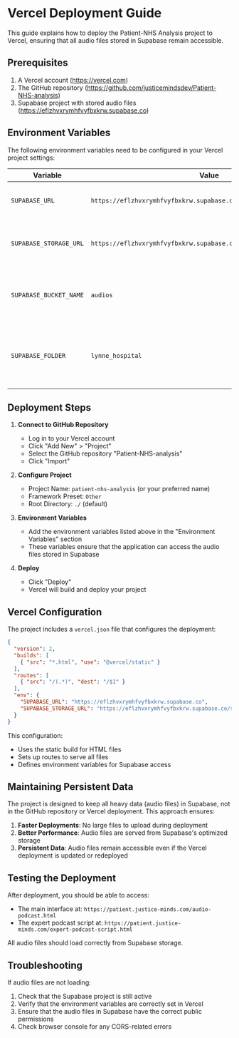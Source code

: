 # Vercel Deployment Guide

This guide explains how to deploy the Patient-NHS Analysis project to Vercel, ensuring that all audio files stored in Supabase remain accessible.

## Prerequisites

1. A Vercel account (https://vercel.com)
2. The GitHub repository (https://github.com/justicemindsdev/Patient-NHS-analysis)
3. Supabase project with stored audio files (https://eflzhvxrymhfvyfbxkrw.supabase.co)

## Environment Variables

The following environment variables need to be configured in your Vercel project settings:

| Variable | Value | Description |
|----------|-------|-------------|
| `SUPABASE_URL` | `https://eflzhvxrymhfvyfbxkrw.supabase.co` | The base URL of your Supabase project |
| `SUPABASE_STORAGE_URL` | `https://eflzhvxrymhfvyfbxkrw.supabase.co/storage/v1/object/public` | The URL for accessing public storage objects |
| `SUPABASE_BUCKET_NAME` | `audios` | The name of the storage bucket containing audio files |
| `SUPABASE_FOLDER` | `lynne_hospital` | The folder within the bucket containing the project's audio files |

## Deployment Steps

1. **Connect to GitHub Repository**
   - Log in to your Vercel account
   - Click "Add New" > "Project"
   - Select the GitHub repository "Patient-NHS-analysis"
   - Click "Import"

2. **Configure Project**
   - Project Name: `patient-nhs-analysis` (or your preferred name)
   - Framework Preset: `Other`
   - Root Directory: `./` (default)

3. **Environment Variables**
   - Add the environment variables listed above in the "Environment Variables" section
   - These variables ensure that the application can access the audio files stored in Supabase

4. **Deploy**
   - Click "Deploy"
   - Vercel will build and deploy your project

## Vercel Configuration

The project includes a `vercel.json` file that configures the deployment:

```json
{
  "version": 2,
  "builds": [
    { "src": "*.html", "use": "@vercel/static" }
  ],
  "routes": [
    { "src": "/(.*)", "dest": "/$1" }
  ],
  "env": {
    "SUPABASE_URL": "https://eflzhvxrymhfvyfbxkrw.supabase.co",
    "SUPABASE_STORAGE_URL": "https://eflzhvxrymhfvyfbxkrw.supabase.co/storage/v1/object/public"
  }
}
```

This configuration:
- Uses the static build for HTML files
- Sets up routes to serve all files
- Defines environment variables for Supabase access

## Maintaining Persistent Data

The project is designed to keep all heavy data (audio files) in Supabase, not in the GitHub repository or Vercel deployment. This approach ensures:

1. **Faster Deployments**: No large files to upload during deployment
2. **Better Performance**: Audio files are served from Supabase's optimized storage
3. **Persistent Data**: Audio files remain accessible even if the Vercel deployment is updated or redeployed

## Testing the Deployment

After deployment, you should be able to access:

- The main interface at: `https://patient.justice-minds.com/audio-podcast.html`
- The expert podcast script at: `https://patient.justice-minds.com/expert-podcast-script.html`

All audio files should load correctly from Supabase storage.

## Troubleshooting

If audio files are not loading:

1. Check that the Supabase project is still active
2. Verify that the environment variables are correctly set in Vercel
3. Ensure that the audio files in Supabase have the correct public permissions
4. Check browser console for any CORS-related errors
